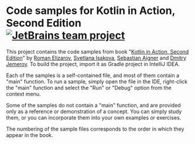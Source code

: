 # Code samples for Kotlin in Action, Second Edition [![JetBrains team project](https://jb.gg/badges/team-flat-square.svg)](https://confluence.jetbrains.com/display/ALL/JetBrains+on+GitHub) 

This project contains the code samples from book "[Kotlin in Action, Second Edition](http://kotl.in/in-action)" by [Roman Elizarov](https://twitter.com/relizarov), [Svetlana Isakova](https://twitter.com/sveta_isakova), [Sebastian Aigner](https://twitter.com/sebi_io) and [Dmitry Jemerov](https://twitter.com/intelliyole).
To build the project, import it as Gradle project in IntelliJ IDEA.

Each of the samples is a self-contained file, and most of them contain a "main"
function. To run a sample, simply open the file in the IDE, right-click the
"main" function and select the "Run" or "Debug" option from the context menu.

Some of the samples do not contain a "main" function, and are provided only as
a reference or demonstration of a concept. You can simply study them, or you
can incorporate them into your own examples or exercises.

The numbering of the sample files corresponds to the order in which they
appear in the book.
